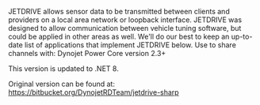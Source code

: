 JETDRIVE allows sensor data to be transmitted between clients and providers on a local area network or loopback interface. JETDRIVE was designed to allow communication between vehicle tuning software, but could be applied in other areas as well. We'll do our best to keep an up-to-date list of applications that implement JETDRIVE below. Use to share channels with: Dynojet Power Core version 2.3+

This version is updated to .NET 8.

Original version can be found at: https://bitbucket.org/DynojetRDTeam/jetdrive-sharp
